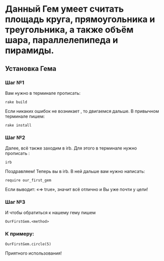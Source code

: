 # Данный Гем умеет считать площадь круга, прямоугольника и треугольника, а также объём шара, параллелепипеда и пирамиды.

## Установка Гема

### Шаг №1
Вам нужно в терминале прописать:

```
rake build
```

Если никаких ошибок не возникает , то двигаемся дальше. В привычном терминале пишем: 
```
rake install
```

### Шаг №2

Далее, всё также заходим  в irb. Для этого в терминале нужно прописать :

```
irb
```

Поздравляем! Теперь вы в irb. В ней дальше вам нужно написать:

```
require our_first_gem
```
  
Если выводит: «=> true», значит всё отлично и Вы уже почти у цели!

### Шаг №3
И чтобы обратиться к нашему гему пишем 

```
OurFirstGem.<method>
```

### К примеру:

```
OurFirstGem.circle(5)
```

Приятного использования!
